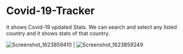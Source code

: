 # Covid-19-Tracker
It shows Covid-19 updated Stats. We can search and select any listed country and it shows stats of that country.

![Screenshot_1623859410](https://user-images.githubusercontent.com/70535588/122256378-a4f42700-ceec-11eb-84ab-f9bb56159fa1.png) | ![Screenshot_1623859249](https://user-images.githubusercontent.com/70535588/122256448-b50c0680-ceec-11eb-894a-00d832b67621.png)
